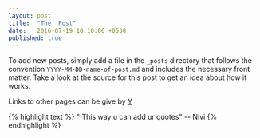 ```yaml
---
layout: post
title:  "The  Post"
date:   2016-07-19 10:10:06 +0530
published: true
---
```


To add new posts, simply add a file in the `_posts` directory that follows the convention `YYYY-MM-DD-name-of-post.md` and includes the necessary front matter. Take a look at the source for this post to get an idea about how it works.

Links to other pages can be give by [Y]

{% highlight text %}
" This way u can add ur quotes"
       	     	     	-- Nivi
{% endhighlight %}


[Y]: /image/1.jpg
